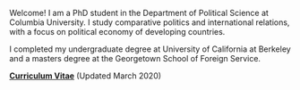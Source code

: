 Welcome! I am a PhD student in the Department of Political Science at Columbia University. I study comparative politics and international relations, with a focus on political economy of developing countries.

I completed my undergraduate degree at University of California at Berkeley and a masters degree at the Georgetown School of Foreign Service.

__[Curriculum Vitae](/pdf/cv_2020.pdf")__ (Updated March 2020)
